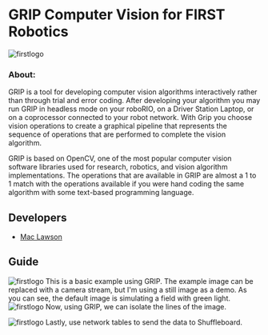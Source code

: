 
# GRIP Computer Vision for FIRST Robotics
![firstlogo](https://external-content.duckduckgo.com/iu/?u=https%3A%2F%2Fwww.team2052.com%2Fassets%2Fimages%2Ffirstlogo.jpg&f=1&nofb=1&ipt=745e90197c9d987d98c9c16be29742cae4314d2a01173d5948efc7dfe54381a5&ipo=images)

### About:
GRIP is a tool for developing computer vision algorithms interactively rather than through trial and error coding. After developing your algorithm you may run GRIP in headless mode on your roboRIO, on a Driver Station Laptop, or on a coprocessor connected to your robot network. With Grip you choose vision operations to create a graphical pipeline that represents the sequence of operations that are performed to complete the vision algorithm.

GRIP is based on OpenCV, one of the most popular computer vision software libraries used for research, robotics, and vision algorithm implementations. The operations that are available in GRIP are almost a 1 to 1 match with the operations available if you were hand coding the same algorithm with some text-based programming language.


## Developers

- [Mac Lawson](https://mac-lawson.github.io)



## Guide
![firstlogo](https://i.postimg.cc/Df9qpyXH/Screen-Shot-2022-10-29-at-5-43-18-PM.png)
This is a basic example using GRIP. The example image can be replaced with a camera stream, but I'm using a still image as a demo. 
As you can see, the default image is simulating a field with green light. 
![firstlogo](https://i.postimg.cc/Rq5kF6Z2/Screen-Shot-2022-10-29-at-7-27-56-PM.png)
Now, using GRIP, we can isolate the lines of the image. 

![firstlogo](https://i.postimg.cc/6p7MS56v/Screen-Shot-2022-10-29-at-7-30-27-PM.png)
Lastly, use network tables to send the data to Shuffleboard. 

